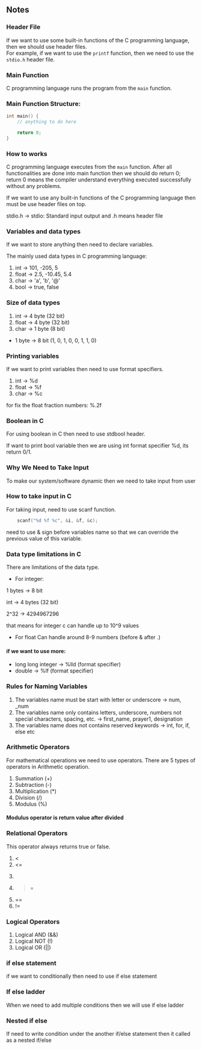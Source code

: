 ## Notes

### Header File
If we want to use some built-in functions of the C programming language, then we should use header files.  
For example, if we want to use the `printf` function, then we need to use the `stdio.h` header file.

### Main Function
C programming language runs the program from the `main` function.

### Main Function Structure:
```c
int main() {
    // anything to do here

    return 0;
}
```


### How to works

C programming language executes from the `main` function. After all functionalities are done into main function then we should do return 0; return 0 means the compiler understand everything executed successfully without any problems.

If we want to use any built-in functions of the C programming language then must be use header files on top.

stdio.h -> stdio: Standard input output and .h means header file


### Variables and data types
If we want to store anything then need to declare variables.

The mainly used data types in C programming language:
1. int -> 101, -205, 5
2. float -> 2.5, -10.45, 5.4
3. char -> 'a', 'b', '@'
4. bool -> true, false


### Size of data types

1. int -> 4 byte (32 bit)
2. float -> 4 byte (32 bit)
3. char -> 1 byte (8 bit)

 * 1 byte -> 8 bit (1, 0, 1, 0, 0, 1, 1, 0)


 ### Printing variables
 If we want to print variables then need to use format specifiers.

 1. int -> %d
 2. float -> %f
 3. char -> %c

 for fix the float fraction numbers: %.2f


 ### Boolean in C
 For using boolean in C then need to use stdbool header.

 If want to print bool variable then we are using int format specifier %d, its return 0/1.


 ### Why We Need to Take Input
 To make our system/software dynamic then we need to take input from user


### How to take input in C
For taking input, need to use scanf function.

```c
    scanf("%d %f %c", &i, &f, &c);
```

need to use & sign before variables name so that we can override the previous value of this variable.


### Data type limitations in C
There are limitations of the data type.

* For integer:

1 bytes -> 8 bit

int -> 4 bytes (32 bit)

2^32 -> 4294967296

that means for integer c can handle up to 10^9 values


* For float
Can handle around 8-9 numbers (before & after .)


#### if we want to use more:
* long long integer -> %lld (format specifier)
* double -> %lf (format specifier)


### Rules for Naming Variables
1. The variables name must be start with letter or underscore -> num, _num
2. The variables name only contains letters, underscore, numbers not special characters, spacing, etc. -> first_name, prayer1, designation
3. The variables name does not contains reserved keywords -> int, for, if, else etc


### Arithmetic Operators
For mathematical operations we need to use operators. There are 5 types of operators in Arithmetic operation.

1. Summation (+)
2. Subtraction (-)
3. Multiplication (*)
4. Division (/)
5. Modulus (%)

#### Modulus operator is return value after divided


### Relational Operators
This operator always returns true or false.

1. <
2. <=
3. >
4. >=
5. ==
6. !=


### Logical Operators
1. Logical AND (&&)
2. Logical NOT (!)
3. Logical OR (||)


### if else statement
if we want to conditionally then need to use if else statement

### If else ladder
When we need to add multiple conditions then we will use if else ladder


### Nested if else
If need to write condition under the another if/else statement then it called as a nested if/else

